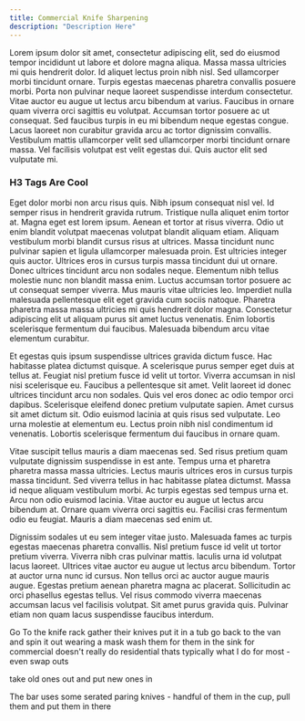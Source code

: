 ```yaml
---
title: Commercial Knife Sharpening
description: "Description Here"
---
```

Lorem ipsum dolor sit amet, consectetur adipiscing elit, sed do eiusmod tempor incididunt ut labore et dolore magna aliqua. Massa massa ultricies mi quis hendrerit dolor. Id aliquet lectus proin nibh nisl. Sed ullamcorper morbi tincidunt ornare. Turpis egestas maecenas pharetra convallis posuere morbi. Porta non pulvinar neque laoreet suspendisse interdum consectetur. Vitae auctor eu augue ut lectus arcu bibendum at varius. Faucibus in ornare quam viverra orci sagittis eu volutpat. Accumsan tortor posuere ac ut consequat. Sed faucibus turpis in eu mi bibendum neque egestas congue. Lacus laoreet non curabitur gravida arcu ac tortor dignissim convallis. Vestibulum mattis ullamcorper velit sed ullamcorper morbi tincidunt ornare massa. Vel facilisis volutpat est velit egestas dui. Quis auctor elit sed vulputate mi.

### H3 Tags Are Cool

Eget dolor morbi non arcu risus quis. Nibh ipsum consequat nisl vel. Id semper risus in hendrerit gravida rutrum. Tristique nulla aliquet enim tortor at. Magna eget est lorem ipsum. Aenean et tortor at risus viverra. Odio ut enim blandit volutpat maecenas volutpat blandit aliquam etiam. Aliquam vestibulum morbi blandit cursus risus at ultrices. Massa tincidunt nunc pulvinar sapien et ligula ullamcorper malesuada proin. Est ultricies integer quis auctor. Ultrices eros in cursus turpis massa tincidunt dui ut ornare. Donec ultrices tincidunt arcu non sodales neque. Elementum nibh tellus molestie nunc non blandit massa enim. Luctus accumsan tortor posuere ac ut consequat semper viverra. Mus mauris vitae ultricies leo. Imperdiet nulla malesuada pellentesque elit eget gravida cum sociis natoque. Pharetra pharetra massa massa ultricies mi quis hendrerit dolor magna. Consectetur adipiscing elit ut aliquam purus sit amet luctus venenatis. Enim lobortis scelerisque fermentum dui faucibus. Malesuada bibendum arcu vitae elementum curabitur.

Et egestas quis ipsum suspendisse ultrices gravida dictum fusce. Hac habitasse platea dictumst quisque. A scelerisque purus semper eget duis at tellus at. Feugiat nisl pretium fusce id velit ut tortor. Viverra accumsan in nisl nisi scelerisque eu. Faucibus a pellentesque sit amet. Velit laoreet id donec ultrices tincidunt arcu non sodales. Quis vel eros donec ac odio tempor orci dapibus. Scelerisque eleifend donec pretium vulputate sapien. Amet cursus sit amet dictum sit. Odio euismod lacinia at quis risus sed vulputate. Leo urna molestie at elementum eu. Lectus proin nibh nisl condimentum id venenatis. Lobortis scelerisque fermentum dui faucibus in ornare quam.

Vitae suscipit tellus mauris a diam maecenas sed. Sed risus pretium quam vulputate dignissim suspendisse in est ante. Tempus urna et pharetra pharetra massa massa ultricies. Lectus mauris ultrices eros in cursus turpis massa tincidunt. Sed viverra tellus in hac habitasse platea dictumst. Massa id neque aliquam vestibulum morbi. Ac turpis egestas sed tempus urna et. Arcu non odio euismod lacinia. Vitae auctor eu augue ut lectus arcu bibendum at. Ornare quam viverra orci sagittis eu. Facilisi cras fermentum odio eu feugiat. Mauris a diam maecenas sed enim ut.

Dignissim sodales ut eu sem integer vitae justo. Malesuada fames ac turpis egestas maecenas pharetra convallis. Nisl pretium fusce id velit ut tortor pretium viverra. Viverra nibh cras pulvinar mattis. Iaculis urna id volutpat lacus laoreet. Ultrices vitae auctor eu augue ut lectus arcu bibendum. Tortor at auctor urna nunc id cursus. Non tellus orci ac auctor augue mauris augue. Egestas pretium aenean pharetra magna ac placerat. Sollicitudin ac orci phasellus egestas tellus. Vel risus commodo viverra maecenas accumsan lacus vel facilisis volutpat. Sit amet purus gravida quis. Pulvinar etiam non quam lacus suspendisse faucibus interdum.



Go To the knife rack
gather their knives
put it in a tub
go back to the van and spin it out
wearing a mask
wash them for them in the sink for commercial
doesn't really do residential 
thats typically what I do for most - even swap outs

   
   take old ones out and put new ones in


   The bar uses some serated paring knives - handful of them in the cup, pull them and put them in there 
   
    





